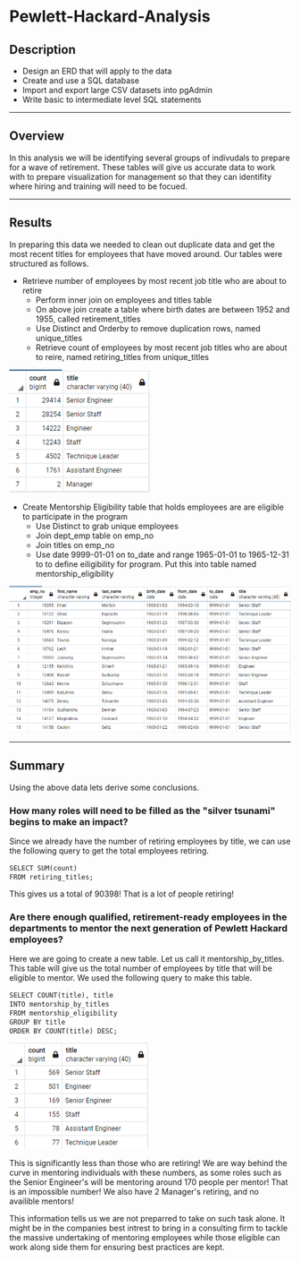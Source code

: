 # Pewlett-Hackard-Analysis

## Description
- Design an ERD that will apply to the data
- Create and use a SQL database
- Import and export large CSV datasets into pgAdmin
- Write basic to intermediate level SQL statements

---

## Overview
In this analysis we will be identifying several groups of indivudals to prepare for a wave of retirement. These tables will give us accurate data to work with to prepare visualization for management so that they can identifity where hiring and training will need to be focued.

---

## Results
In preparing this data we needed to clean out duplicate data and get the most recent titles for employees that have moved around. Our tables were structured as follows.
- Retrieve number of employees by most recent job title who are about to retire
    - Perform inner join on employees and titles table
    - On above join create a table where birth dates are between 1952 and 1955, called retirement_titles
    - Use Distinct and Orderby to remove duplication rows, named unique_titles
    - Retrieve count of employees by most recent job titles who are about to reire, named retiring_titles from unique_titles

![alt_text](Images/retiring_titles_img.png)

- Create Mentorship Eligibility table that holds employees are are eligible to participate in the program
    - Use Distinct to grab unique employees
    - Join dept_emp table on emp_no
    - Join titles on emp_no
    - Use date 9999-01-01 on to_date and range 1965-01-01 to 1965-12-31 to to define eiligibility for program. Put this into table named mentorship_eligibility

![alt_text](Images/mentorship_eligibility_img.png)

---

## Summary

Using the above data lets derive some conclusions. 
### How many roles will need to be filled as the "silver tsunami" begins to make an impact?
Since we already have the number of retiring employees by title, we can use the following query to get the total employees retiring.
```
SELECT SUM(count)
FROM retiring_titles;
```
This gives us a total of 90398! That is a lot of people retiring!

### Are there enough qualified, retirement-ready employees in the departments to mentor the next generation of Pewlett Hackard employees?
Here we are going to create a new table. Let us call it mentorship_by_titles. This table will give us the total number of employees by title that will be eligible to mentor. We used the following query to make this table.
```
SELECT COUNT(title), title
INTO mentorship_by_titles
FROM mentorship_eligibility
GROUP BY title
ORDER BY COUNT(title) DESC;
```
![alt_text](Images/mentorship_by_titles_img.png)

This is significantly less than those who are retiring! We are way behind the curve in mentoring individuals with these numbers, as some roles such as the Senior Engineer's will be mentoring around 170 people per mentor! That is an impossible number! We also have 2 Manager's retiring, and no availible mentors! 

This information tells us we are not preparred to take on such task alone. It might be in the companies best intrest to bring in a consulting firm to tackle the massive undertaking of mentoring employees while those eligible can work along side them for ensuring best practices are kept. 